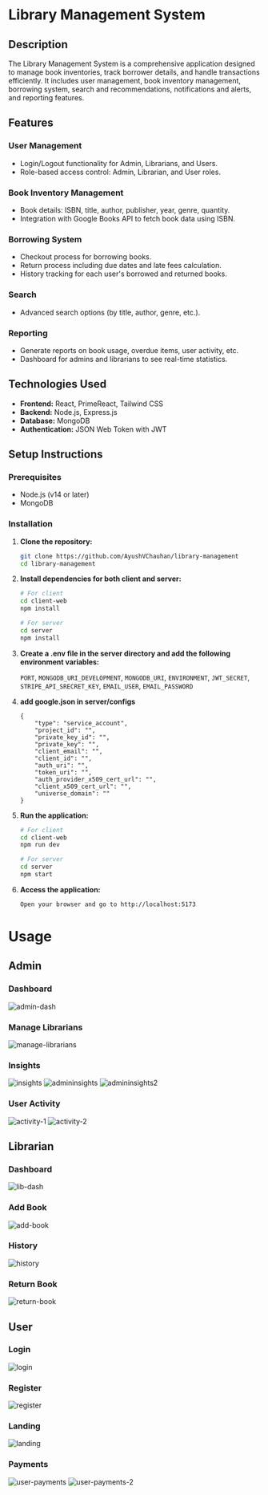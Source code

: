 # Library Management System

## Description

The Library Management System is a comprehensive application designed to manage book inventories, track borrower
details, and handle transactions efficiently. It includes user management, book inventory management, borrowing system,
search and recommendations, notifications and alerts, and reporting features.

## Features

### User Management

-   Login/Logout functionality for Admin, Librarians, and Users.
-   Role-based access control: Admin, Librarian, and User roles.

### Book Inventory Management

-   Book details: ISBN, title, author, publisher, year, genre, quantity.
-   Integration with Google Books API to fetch book data using ISBN.

### Borrowing System

-   Checkout process for borrowing books.
-   Return process including due dates and late fees calculation.
-   History tracking for each user's borrowed and returned books.

### Search

-   Advanced search options (by title, author, genre, etc.).

### Reporting

-   Generate reports on book usage, overdue items, user activity, etc.
-   Dashboard for admins and librarians to see real-time statistics.

## Technologies Used

-   **Frontend:** React, PrimeReact, Tailwind CSS
-   **Backend:** Node.js, Express.js
-   **Database:** MongoDB
-   **Authentication:** JSON Web Token with JWT

## Setup Instructions

### Prerequisites

-   Node.js (v14 or later)
-   MongoDB

### Installation

1.  **Clone the repository:**

    ```bash
    git clone https://github.com/AyushVChauhan/library-management
    cd library-management

    ```

2.  **Install dependencies for both client and server:**

    ```bash
    # For client
    cd client-web
    npm install

    # For server
    cd server
    npm install

    ```

3.  **Create a .env file in the server directory and add the following environment variables:**

    `PORT`, `MONGODB_URI_DEVELOPMENT`, `MONGODB_URI`, `ENVIRONMENT`, `JWT_SECRET`, `STRIPE_API_SRECRET_KEY`,
    `EMAIL_USER`, `EMAIL_PASSWORD`

4.  **add google.json in server/configs**

    ```
    {
        "type": "service_account",
        "project_id": "",
        "private_key_id": "",
        "private_key": "",
        "client_email": "",
        "client_id": "",
        "auth_uri": "",
        "token_uri": "",
        "auth_provider_x509_cert_url": "",
        "client_x509_cert_url": "",
        "universe_domain": ""
    }
    ```

5.  **Run the application:**

    ```bash
    # For client
    cd client-web
    npm run dev

    # For server
    cd server
    npm start

    ```

6.  **Access the application:**

    ```bash
    Open your browser and go to http://localhost:5173
    ```

# Usage

## Admin
### Dashboard
![admin-dash](https://github.com/user-attachments/assets/6a27fcf8-fef0-498f-8689-405a9d1cc44d)
### Manage Librarians
![manage-librarians](https://github.com/user-attachments/assets/c69a49a5-e80c-4076-a941-dadd1d4a16fe)
### Insights
![insights](https://github.com/user-attachments/assets/b58ae4c1-cbdd-404b-90fa-f6e34a875a37)
![admininsights](https://github.com/user-attachments/assets/5c345adc-659a-4339-924c-a5b13c9b0641)
![admininsights2](https://github.com/user-attachments/assets/cf31b444-9594-4c06-a541-d0b594377035)
### User Activity
![activity-1](https://github.com/user-attachments/assets/27ede9b2-68e1-4c56-bf3a-1e78871a37ed)
![activity-2](https://github.com/user-attachments/assets/b258e2b7-b0a6-4a85-bcc9-08229f8d82bc)

## Librarian
### Dashboard
![lib-dash](https://github.com/user-attachments/assets/9d0c1882-9117-45c0-a040-3c4af058d951)
### Add Book
![add-book](https://github.com/user-attachments/assets/4d8816f5-98ea-467b-9a76-0166dc6008e4)
### History
![history](https://github.com/user-attachments/assets/5b9b510a-73b9-4a6d-b2a0-cbc1efa13c03)
### Return Book
![return-book](https://github.com/user-attachments/assets/5044af11-782a-4831-a0c7-fa40e422a29d)

## User
### Login
![login](https://github.com/user-attachments/assets/d28d559a-d0db-4d43-86ca-51038e6b5d63)
### Register
![register](https://github.com/user-attachments/assets/13820cf1-eb9e-4045-a2b6-c70ba4c31a5d)
### Landing
![landing](https://github.com/user-attachments/assets/ac658e2d-b7b9-4930-8719-9cdf1673befe)
### Payments
![user-payments](https://github.com/user-attachments/assets/b780cb8d-7321-48be-81b1-9c7bfa898504)
![user-payments-2](https://github.com/user-attachments/assets/593b8d25-d5cc-4923-9066-40e27958d62c)


